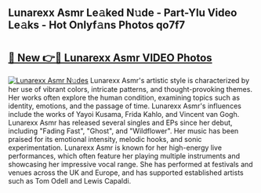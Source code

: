 ## Lunarexx Asmr Le𝚊ked N𝚞de - Part-Ylu Video Le𝚊ks - Hot Onlyf𝚊ns Photos qo7f7

# <h2><a href="http://ab15921.deff.icu/?id=Lunarexx+Asmr">🔗 New 👉🔴 Lunarexx Asmr VIDEO Photos</a></h2>

[![Lunarexx Asmr N𝚞des](https://i.imgur.com/rIISA9y.gif)](http://ab15921.deff.icu/?id=Lunarexx+Asmr)
Lunarexx Asmr's artistic style is characterized by her use of vibrant colors, intricate patterns, and thought-provoking themes. Her works often explore the human condition, examining topics such as identity, emotions, and the passage of time. Lunarexx Asmr's influences include the works of Yayoi Kusama, Frida Kahlo, and Vincent van Gogh. Lunarexx Asmr has released several singles and EPs since her debut, including "Fading Fast", "Ghost", and "Wildflower". Her music has been praised for its emotional intensity, melodic hooks, and sonic experimentation. Lunarexx Asmr is known for her high-energy live performances, which often feature her playing multiple instruments and showcasing her impressive vocal range. She has performed at festivals and venues across the UK and Europe, and has supported established artists such as Tom Odell and Lewis Capaldi.
